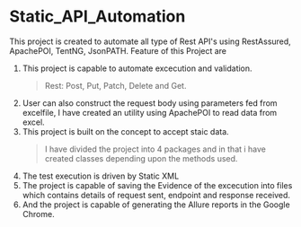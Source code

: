 # Static_API_Automation
This project is created to automate all type of Rest API's using RestAssured, ApachePOI, TentNG, JsonPATH.
Feature of this Project are
1. This project is capable to automate excecution and validation.
   >Rest: Post, Put, Patch, Delete and Get.
2. User can also construct the request body using parameters fed from excelfile, I have created an utility using ApachePOI to read data from excel.
3. This project is built on the concept to accept staic data.
   >I have divided the project into 4 packages and in that i have created classes depending upon the methods used. 
4. The test execution is driven by Static XML
5. The project is capable of saving the Evidence of the excecution into files which contains details of request sent, endpoint and response received.    
6.  And the project is capable of generating the Allure reports in the Google Chrome.
